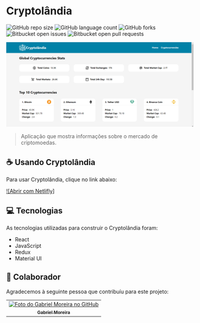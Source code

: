 # Cryptolândia

![GitHub repo size](https://img.shields.io/github/repo-size/gabomoreira/cryptolandia-react-redux?style=for-the-badge)
![GitHub language count](https://img.shields.io/github/languages/count/gabomoreira/cryptolandia-react-redux?style=for-the-badge)
![GitHub forks](https://img.shields.io/github/forks/gabomoreira/cryptolandia-react-redux?style=for-the-badge)
![Bitbucket open issues](https://img.shields.io/bitbucket/issues/gabomoreira/cryptolandia-react-redux?style=for-the-badge)
![Bitbucket open pull requests](https://img.shields.io/bitbucket/pr-raw/gabomoreira/cryptolandia-react-redux?style=for-the-badge)

<img src="img-project.png" alt="cryptolandia">

> Aplicação que mostra informações sobre o mercado de criptomoedas.

## ☕ Usando Cryptolândia

Para usar Cryptolândia, clique no link abaixo:

[![Abrir com Netlifly]](https://cryptolandia-react-redux.netlify.app/)

## 💻 Tecnologias

As tecnologias utilizadas para construir o Cryptolândia foram:

- React
- JavaScript
- Redux
- Material UI

## 🤝 Colaborador

Agradecemos à seguinte pessoa que contribuíu para este projeto:

<table>
  <tr>
    <td align="center">
      <a href="https://github.com/gabomoreira">
        <img src="https://github.com/gabomoreira.png" width="100px;" alt="Foto do Gabriel Moreira no GitHub"/><br>
        <sub>
          <b>Gabriel Moreira</b>
        </sub>
      </a>
    </td>
  </tr>
</table>
